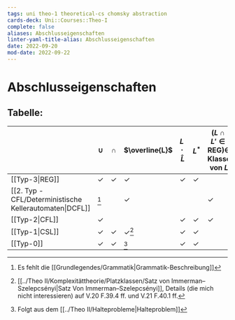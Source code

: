 ```yaml
---
tags: uni theo-1 theoretical-cs chomsky abstraction
cards-deck: Uni::Courses::Theo-I
complete: false
aliases: Abschlusseigenschaften
linter-yaml-title-alias: Abschlusseigenschaften
date: 2022-09-20
mod-date: 2022-09-22
---
```


# Abschlusseigenschaften

## Tabelle:
|                                            | $\cup$       | $\cap$       | $\overline{L}$ | $L\cdot\hat{L}$ | $L^*$        | $(L\cap L'\in\text{REG})\in$ Klasse von $L$ |
| ------------------------------------------ | ------------ | ------------ | -------------- | --------------- | ------------ | ------------------------------------------- |
| [[Typ-3\|REG]]                             | $\checkmark$ | $\checkmark$ | $\checkmark$   | $\checkmark$    | $\checkmark$ |                                             |
| [[2. Typ - CFL/Deterministische Kellerautomaten\|DCFL]] | [^1]         |              | $\checkmark$   |                 |              | $\checkmark$                                |
| [[Typ-2\|CFL]]                             | $\checkmark$ |              |                | $\checkmark$    | $\checkmark$ | $\checkmark$                                |
| [[Typ-1\|CSL]]                             | $\checkmark$ | $\checkmark$ | $\checkmark$[^2]   | $\checkmark$    | $\checkmark$ |                                             |
| [[Typ-0]]                                  | $\checkmark$ | $\checkmark$ | [^3]               | $\checkmark$    | $\checkmark$ |                                             |

[^1]: Es fehlt die [[Grundlegendes/Grammatik|Grammatik-Beschreibung]]
[^2]: [[../Theo II/Komplexitättheorie/Platzklassen/Satz von Immerman–Szelepcsényi|Satz Von Immerman–Szelepcsényi]], Details (die mich nicht interessieren) auf V.20 F.39.4 ff. und V.21 F.40.1 ff.
[^3]: Folgt aus dem [[../Theo II/Halteprobleme|Halteproblem]]
